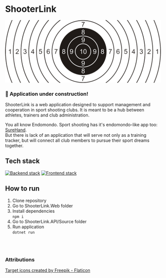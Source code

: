 # ShooterLink

![Pistol target](Shared/Assets/pistol-target-image.png)

### :construction: Application under construction!

ShooterLink is a web application designed to support management and cooperation in sport shooting
clubs. It is meant to be a hub between athletes, trainers and club administration.

You all know Endomondo. Sport shooting has it's endomondo-like app too:
[SureHand](https://surehand.digital/).<br> But there is lack of an application that will serve not
only as a training tracker, but will connect all club members to pursue their sport dreams
together.<br>

## Tech stack

[![Backend stack](https://img.shields.io/badge/Backend-ASP.NET-<COLOR>.svg)](https://shields.io/)
[![Frontend stack](https://img.shields.io/badge/Frontend-React-<COLOR>.svg)](https://shields.io/)

## How to run

1. Clone repository
2. Go to ShooterLink.Web folder
3. Install dependencies <br>`npm i`
4. Go to ShooterLink.API/Source folder
5. Run application <br>`dotnet run`

<br><br>

### Attributions

[Target icons created by Freepik - Flaticon]("https://www.flaticon.com/free-icons/target")
